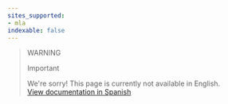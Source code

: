 ```yaml
---
sites_supported:
- mla
indexable: false
---
```


<!-- -->
> WARNING
>
> Important
>
> We're sorry! This page is currently not available in English.<br>
> [View documentation in Spanish](https://www.mercadopago[FAKER][URL][DOMAIN]/developers/es/guides/in-person-payments/qr-code/qr-unattended/qr-unattended-loyalty/)